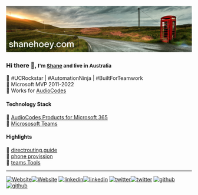 [![header for shanehoey.com](./assets/header.png)](https://hello.shanehoey.com/)

### Hi there 👋, <small> I'm [Shane](https://shanehoey.com/) and live in Australia </small>

🔵 #UCRockstar | #AutomationNinja | #BuiltForTeamwork  
🔵 Microsoft MVP 2011-2022  
🔵 Works for [AudioCodes](https://audiocodes.com)  

<!-- Technology Stack -->
#### Technology Stack

🔵 [AudioCodes Products for Microsoft 365](https://www.audiocodes.com/solutions-products/products/products-for-microsoft-365/)  
🔵 [Micrososoft Teams](https://docs.microsoft.com/en-us/microsoftteams/)  

<!-- Highlights -->
#### Highlights

🔵 [directrouting.guide]()  
🔵 [phone provission]()  
🔵 [teams Tools]()  

<!-- Social -->
<hr/>
<!--- BUG - displays dark/light think this fails because its not hosted in github --->

[![Website](https://img.icons8.com/external-others-iconmarket/30/FFFFFF/external-home-essential-others-iconmarket-4.png#gh-dark-mode-only)![Website](https://img.icons8.com/external-others-iconmarket/30/000000/external-home-essential-others-iconmarket-4.png#gh-light-mode-only)](https://shanehoey.com)
[![linkedin](https://img.icons8.com/ios-filled/30/FFFFFF/linkedin.png#gh-dark-mode-only)![linkedin](https://img.icons8.com/ios-filled/30/000000/linkedin.png#gh-light-mode-only)](https://www.linkedin.com.au/in/shanehoey)
[![twitter](https://img.icons8.com/ios-glyphs/30/FFFFFF/twitter--v1.png#gh-dark-mode-only)![twitter](https://img.icons8.com/ios-glyphs/30/000000/twitter--v1.png#gh-light-mode-only)](https://twitter.com/shanehoey)
[![github](https://img.icons8.com/ios-filled/30/FFFFFF/github.png#gh-dark-mode-only)![github](https://img.icons8.com/ios-filled/30/000000/github.png#gh-light-mode-only)](https://www.github.com/shanehoey/)
